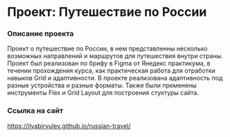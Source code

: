 # Проект: Путешествие по России

### Описание проекта
Проект о путешествие по России, в нем представленны несколько возможных направлений и маршрутов для путешествия внутри страны.  
Проект был реализован по брифу в Figma от  Янедекс практикума, в течении прохождения курса, как практическая работа для отработки навыков Grid и адаптивности.
В проекте реализована адаптивность под разные устройства и разные форматы. Также были пременены инструменты Flex и Grid Layout для построения стуктуры сайта. 

### Ссылка на сайт
https://ilyabiryulev.github.io/russian-travel/


